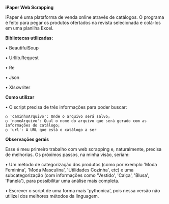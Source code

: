 <strong>iPaper Web Scrapping</strong>

  iPaper é uma plataforma de venda online através de catálogos. O programa é feito para pegar os produtos ofertados na revista selecionada e colá-los em uma planilha Excel.

<strong>Bibliotecas utilizadas:</strong>

  <p>• BeautifulSoup</p>
  <p>• Urllib.Request</p>
  <p>• Re</p>
  <p>• Json</p>
  <p>• Xlsxwriter</p>
  
<strong>Como utilizar</strong>

  • O script precisa de três informações para poder buscar:
  
    ○ 'caminhoArquivo': Onde o arquivo será salvo;
    ○ 'nomeArquivo': Qual o nome do arquivo que será gerado com as informações do catálogo;
    ○ 'url': A URL que está o catálogo a ser 
  
<strong>Observações gerais</strong>

  Esse é meu primeiro trabalho com web scrapping e, naturalmente, precisa de melhorias. Os próximos passos, na minha visão, seriam:
  
  • Um método de categorização dos produtos (como por exemplo 'Moda Feminina', 'Moda Masculina', 'Utilidades Cozinha', etc) e uma subcategorização (com informações como 'Vestido', 'Calça', 'Blusa', 'Panela'), para possibilitar uma análise mais completa.
  <p>• Escrever o script de uma forma mais 'pythonica', pois nessa versão não utilizei dos melhores métodos da linguagem.
